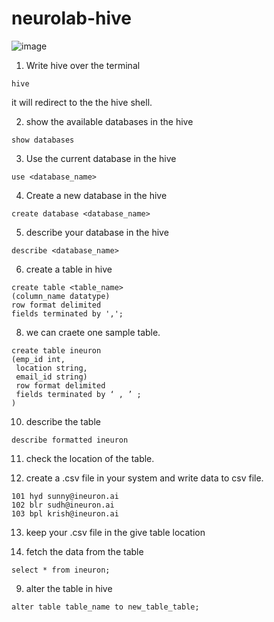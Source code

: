 # neurolab-hive


![image](https://user-images.githubusercontent.com/115451707/196919992-edcfea8b-e3f6-4f35-9398-43be66b5622d.png)



1. Write hive over the terminal

```
hive
```
it will redirect to the the hive shell.

2. show the available databases in the hive

```
show databases
```

3. Use the current database in the hive

```
use <database_name>
```

4. Create a new database in the hive

```
create database <database_name>
```

5. describe your database in the hive

```
describe <database_name>
```

6. create a table in hive

```
create table <table_name>
(column_name datatype) 
row format delimited 
fields terminated by ',';
```
8. we can craete one sample table.

```
create table ineuron 
(emp_id int,
 location string, 
 email_id string) 
 row format delimited
 fields terminated by ‘ , ’ ;
)

```

10. describe the table

```
describe formatted ineuron
```
11. check the location of the table.

12. create a .csv file in your system and write data to csv file.

```
101 hyd sunny@ineuron.ai
102 blr sudh@ineuron.ai
103 bpl krish@ineuron.ai
```

13. keep your .csv file in the give table location

14. fetch the data from the table

```
select * from ineuron;
```

9. alter the table in hive

```
alter table table_name to new_table_table;
```


